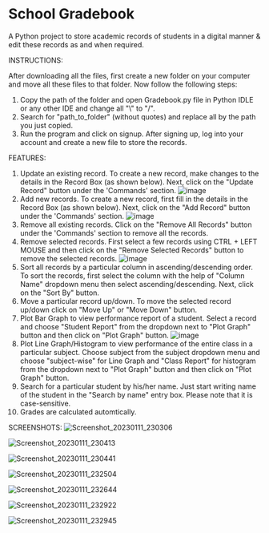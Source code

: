 # School Gradebook

A Python project to store academic records of students in a digital manner & edit these records as and when required.

INSTRUCTIONS:

After downloading all the files, first create a new folder on your computer and move all these files to that folder. Now follow the following steps:
1) Copy the path of the folder and open Gradebook.py file in Python IDLE or any other IDE and change all "\\" to "/".
2) Search for "path_to_folder" (without quotes) and replace all by the path you just copied.
3) Run the program and click on signup. After signing up, log into your account and create a new file to store the records.




FEATURES:
1) Update an existing record.
To create a new record, make changes to the details in the Record Box (as shown below). Next, click on the "Update Record" button under the 'Commands' section.
![image](https://user-images.githubusercontent.com/115524391/211878225-cbb49bd6-564a-484a-b41b-7082274f5860.png)
2) Add new records.
To create a new record, first fill in the details in the Record Box (as shown below). Next, click on the "Add Record" button under the 'Commands' section.
![image](https://user-images.githubusercontent.com/115524391/211878225-cbb49bd6-564a-484a-b41b-7082274f5860.png)
3) Remove all existing records.
Click on the "Remove All Records" button under the 'Commands' section to remove all the records. 
4) Remove selected records.
First select a few records using CTRL + LEFT MOUSE and then click on the "Remove Selected Records" button to remove the selected records.
![image](https://user-images.githubusercontent.com/115524391/211879416-afd4a8a8-bcfd-4b52-8083-79fadb0eac98.png)
5) Sort all records by a particular column in ascending/descending order.
To sort the records, first select the column with the help of "Column Name" dropdown menu then select ascending/descending. Next, click on the "Sort By" button.
6) Move a particular record up/down.
To move the selected record up/down click on "Move Up" or "Move Down" button.
7) Plot Bar Graph to view performance report of a student. Select a record and choose "Student Report" from the dropdown next to "Plot Graph" button and then click on "Plot Graph" button.
![image](https://user-images.githubusercontent.com/115524391/211880772-ae6c1f49-547e-48fc-8449-a3a0ba28b2dc.png)
8) Plot Line Graph/Histogram to view performance of the entire class in a particular subject. Choose subject from the subject dropdown menu and choose "subject-wise" for Line Graph and "Class Report" for histogram from the dropdown next to "Plot Graph" button and then click on "Plot Graph" button.
9) Search for a particular student by his/her name.
Just start writing name of the student in the "Search by name" entry box. Please note that it is case-sensitive.
11) Grades are calculated automtically.

SCREENSHOTS:
![Screenshot_20230111_230306](https://user-images.githubusercontent.com/115524391/211882777-be6ab413-1e97-43c9-8e5b-9bdbb8d1749b.png)

![Screenshot_20230111_230413](https://user-images.githubusercontent.com/115524391/211882788-8ea7f9f5-df63-4c1a-99aa-92d0b9d45949.png)

![Screenshot_20230111_230441](https://user-images.githubusercontent.com/115524391/211882804-af441582-e8a2-434c-a575-3f2f496fcd8b.png)

![Screenshot_20230111_232504](https://user-images.githubusercontent.com/115524391/211882832-5d46d7e6-2037-4e0a-b418-e9b1df83434e.png)

![Screenshot_20230111_232644](https://user-images.githubusercontent.com/115524391/211882854-05f1e9dc-e898-49e3-ba01-1b4889e8b8d1.png)

![Screenshot_20230111_232922](https://user-images.githubusercontent.com/115524391/211882865-0bc83f3f-44a9-410c-8695-cac5f4e492dd.png)

![Screenshot_20230111_232945](https://user-images.githubusercontent.com/115524391/211882883-f396c6d5-a82a-40ff-abda-7996f7a14558.png)

